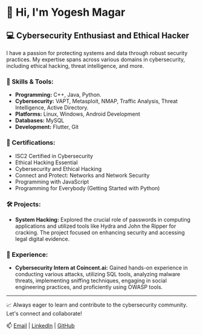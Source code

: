 <!--
**Yogesh3052/Yogesh3052** is a ✨ _special_ ✨ repository because its `README.md` (this file) appears on your GitHub profile.

Here are some ideas to get you started:

- 🔭 I’m currently working on ...
- 🌱 I’m currently learning ...
- 👯 I’m looking to collaborate on ...
- 🤔 I’m looking for help with ...
- 💬 Ask me about ...
- 📫 How to reach me: ...
- 😄 Pronouns: ...
- ⚡ Fun fact: ...
-->
# 👋 Hi, I'm Yogesh Magar

## 💻 Cybersecurity Enthusiast and Ethical Hacker

I have a passion for protecting systems and data through robust security practices. My expertise spans across various domains in cybersecurity, including ethical hacking, threat intelligence, and more.

### 🔧 Skills & Tools:
- **Programming:** C++, Java, Python.
- **Cybersecurity:** VAPT, Metasploit, NMAP, Traffic Analysis, Threat Intelligence, Active Directory.
- **Platforms:** Linux, Windows, Android Development
- **Databases:** MySQL
- **Development:** Flutter, Git

### 📜 Certifications:
- ISC2 Certified in Cybersecurity
- Ethical Hacking Essential
- Cybersecurity and Ethical Hacking
- Connect and Protect: Networks and Network Security
- Programming with JavaScript
- Programming for Everybody (Getting Started with Python)

### 🛠️ Projects:
- **System Hacking:** Explored the crucial role of passwords in computing applications and utilized tools like Hydra and John the Ripper for cracking. The project focused on enhancing security and accessing legal digital evidence.

### 🌟 Experience:
- **Cybersecurity Intern at Coincent.ai:** Gained hands-on experience in conducting various attacks, utilizing SQL tools, analyzing malware threats, implementing sniffing techniques, engaging in social engineering practices, and proficiently using OWASP tools.

---

📈 Always eager to learn and contribute to the cybersecurity community. Let's connect and collaborate!

📫 [Email](mailto:yogesh05.magar@gmail.com) | [LinkedIn](https://linkedin.com/in/yogesh-magar-348875198) | [GitHub](https://github.com/Yogesh3052)

